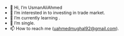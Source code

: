- 👋 Hi, I’m UsmanAliAhmed
- 👀 I’m interested in to investing in trade market.
- 🌱 I’m currently learning .
- 💞️ I’m single.
- 📫 How to reach me (uahmedmughal92@gmail.com).

<!---
UsmanAliAhmed/UsmanAliAhmed is a ✨ special ✨ repository because its `README.md` (this file) appears on your GitHub profile.
You can click the Preview link to take a look at your changes.
--->
